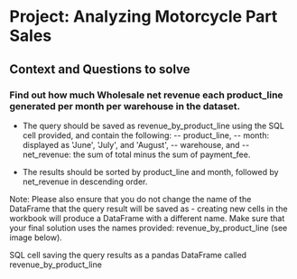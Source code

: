 # Project: Analyzing Motorcycle Part Sales
## Context and Questions to solve

### Find out how much Wholesale net revenue each product_line generated per month per warehouse in the dataset.

- The query should be saved as revenue_by_product_line using the SQL cell provided, and contain the following:
-- product_line,
-- month: displayed as 'June', 'July', and 'August',
-- warehouse, and
-- net_revenue: the sum of total minus the sum of payment_fee.

- The results should be sorted by product_line and month, followed by net_revenue in descending order.

Note: Please also ensure that you do not change the name of the DataFrame that the query result will be saved as - creating new cells in the workbook will produce a DataFrame with a different name. Make sure that your final solution uses the names provided: revenue_by_product_line (see image below).

SQL cell saving the query results as a pandas DataFrame called revenue_by_product_line

